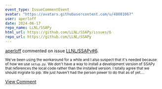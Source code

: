 ```yaml
---
event_type: IssueCommentEvent
avatar: "https://avatars.githubusercontent.com/u/4808106?"
user: aperloff
date: 2024-06-17
repo_name: LLNL/SSAPy
html_url: https://github.com/LLNL/SSAPy/issues/6
repo_url: https://github.com/LLNL/SSAPy
---
```


<a href='https://github.com/aperloff' target='_blank'>aperloff</a> commented on issue <a href='https://github.com/LLNL/SSAPy/issues/6' target='_blank'>LLNL/SSAPy#6</a>.

<small>We've been using the workaround for a while and I also suspect that it's needed because of how we use `setup.py`. We don't have a way to install a development version of SSAPy that references the local code rather than the installed version. I totally agree that we should migrate to pip. We just haven't had the person power to do that as of yet....</small>

<a href='https://github.com/LLNL/SSAPy/issues/6' target='_blank'>View Comment</a>